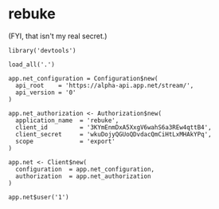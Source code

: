 # rebuke
  
(FYI, that isn't my real secret.)

    library('devtools')

    load_all('.')

    app.net_configuration = Configuration$new(
      api_root    = 'https://alpha-api.app.net/stream/',
      api_version = '0'
    )

    app.net_authorization <- Authorization$new(
      application_name  = 'rebuke',
      client_id         = '3KYmEnmDxA5XxgV6wahS6a3REw4qttB4',
      client_secret     = 'wkuDojyQGUoQDvdacQmCiHtLxMHAkYPq',
      scope             = 'export'
    )

    app.net <- Client$new(
      configuration  = app.net_configuration,
      authorization  = app.net_authorization
    )

    app.net$user('1')

